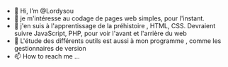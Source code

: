- 👋 Hi, I’m @Lordysou
- 👀 je m'intéresse au codage de pages web simples, pour l'instant.
- 🌱 j'en suis à l'apprentissage de  la préhistoire  , HTML, CSS. 
Devraient suivre JavaScript, PHP, 
pour voir l'avant et l'arrière du web
- 💞️ L'étude des différents outils est aussi à mon programme ,
 comme les gestionnaires de version 
- 📫 How to reach me ...

<!---
Lordysou/Lordysou is a ✨ special ✨ repository because its `README.md` (this file) appears on your GitHub profile.
You can click the Preview link to take a look at your changes.
--->
